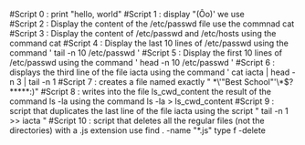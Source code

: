 #Script 0 : print "hello, world"
#Script 1 : display "(Ôo)' we use \
#Script 2 : Display the content of the /etc/passwd file use the commnad cat
#Script 3 : Display the content of /etc/passwd and /etc/hosts using the command cat 
#Script 4 : Display the last 10 lines of /etc/passwd using the command ' tail -n 10  /etc/passwd '
#Script 5 : Display the first 10 lines of /etc/passwd using the command ' head -n 10 /etc/passwd ' 
#Script 6 : displays the third line of the file iacta using the command ' cat iacta | head -n 3 | tail -n 1
#Script 7 : creates a file named exactly " \*\\\'\"Best School"\'\\\*$\?\*\*\*\*\*:)" 
#Script 8 : writes into the file ls_cwd_content the result of the command ls -la using the command ls -la > ls_cwd_content
#Script 9 : script that duplicates the last line of the file iacta using the script " tail -n 1 >>  iacta "
#Script 10 : script that deletes all the regular files (not the directories) with a .js extension use find . -name "*.js" type f  -delete
